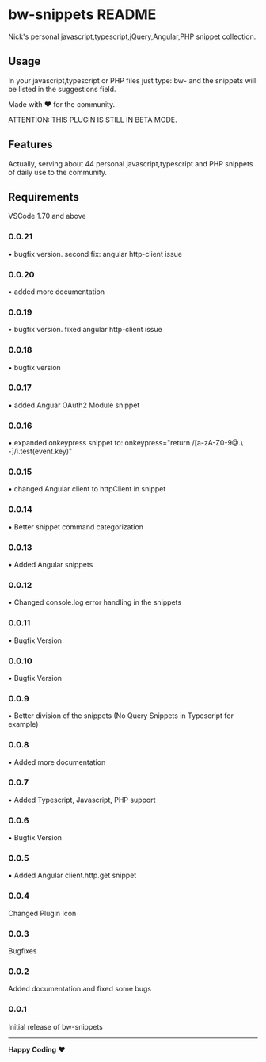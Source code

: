 # bw-snippets README

Nick's personal javascript,typescript,jQuery,Angular,PHP snippet collection.

## Usage

In your javascript,typescript or PHP files just type: bw- and the snippets will be listed in the suggestions field.

Made with ❤️ for the community.

ATTENTION: THIS PLUGIN IS STILL IN BETA MODE.

## Features

Actually, serving about 44 personal javascript,typescript and PHP snippets of daily use to the community.

## Requirements

VSCode 1.70 and above

### 0.0.21

• bugfix version. second fix: angular http-client issue

### 0.0.20

• added more documentation

### 0.0.19

• bugfix version. fixed angular http-client issue

### 0.0.18

• bugfix version

### 0.0.17

• added Anguar OAuth2 Module snippet

### 0.0.16

• expanded onkeypress snippet to: onkeypress="return /[a-zA-Z0-9@.\ -]/i.test(event.key)"

### 0.0.15

• changed Angular client to httpClient in snippet

### 0.0.14

• Better snippet command categorization

### 0.0.13

• Added Angular snippets

### 0.0.12

• Changed console.log error handling in the snippets

### 0.0.11

• Bugfix Version

### 0.0.10

• Bugfix Version

### 0.0.9

• Better division of the snippets (No Query Snippets in Typescript for example)

### 0.0.8

• Added more documentation

### 0.0.7

• Added Typescript, Javascript, PHP support

### 0.0.6

• Bugfix Version

### 0.0.5

• Added Angular client.http.get snippet

### 0.0.4

Changed Plugin Icon

### 0.0.3

Bugfixes

### 0.0.2

Added documentation and fixed some bugs

### 0.0.1

Initial release of bw-snippets

---

**Happy Coding** ❤️

